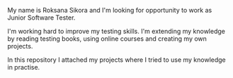 My name is Roksana Sikora and I'm looking for opportunity to work as Junior Software Tester.

I'm working hard to improve my testing skills. I'm extending my knowledge by reading testing books, using online courses and creating my own projects.

In this repository I attached my projects where I tried to use my knowledge in practise.
